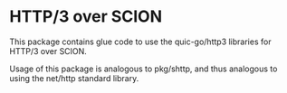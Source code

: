 # HTTP/3 over SCION

This package contains glue code to use the quic-go/http3 libraries for HTTP/3
over SCION.

Usage of this package is analogous to pkg/shttp, and thus analogous to
using the net/http standard library.
